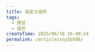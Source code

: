 ```yaml
---
title: 自定义组件
tags:
  - 预览
  - 组件
createTime: 2025/06/18 16:49:24
permalink: /article/xny5b586/
---
```


<CustomComponent />
